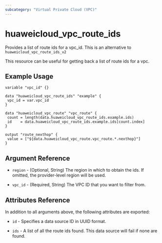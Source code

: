 ```yaml
---
subcategory: "Virtual Private Cloud (VPC)"
---
```


# huaweicloud_vpc_route_ids

Provides a list of route ids for a vpc_id. This is an alternative to `huaweicloud_vpc_route_ids_v2`

This resource can be useful for getting back a list of route ids for a vpc.

## Example Usage

 ```hcl
variable "vpc_id" {}

data "huaweicloud_vpc_route_ids" "example" {
  vpc_id = var.vpc_id
}

data "huaweicloud_vpc_route" "vpc_route" {
  count = length(data.huaweicloud_vpc_route_ids.example.ids)
  id    = data.huaweicloud_vpc_route_ids.example.ids[count.index]
}

output "route_nexthop" {
  value = ["${data.huaweicloud_vpc_route.vpc_route.*.nexthop}"]
}
 ```

## Argument Reference

* `region` - (Optional, String) The region in which to obtain the ids. If omitted, the provider-level region will be
  used.

* `vpc_id` - (Required, String) The VPC ID that you want to filter from.

## Attributes Reference

In addition to all arguments above, the following attributes are exported:

* `id` - Specifies a data source ID in UUID format.

* `ids` - A list of all the route ids found. This data source will fail if none are found.
